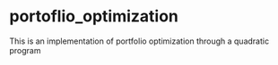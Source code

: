 # portoflio_optimization
This is an implementation of portfolio optimization through a quadratic program

